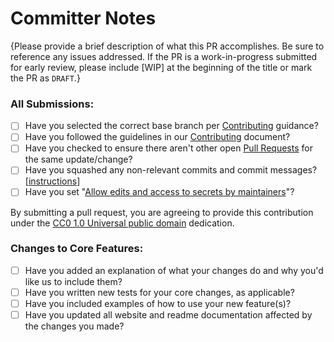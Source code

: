 # Committer Notes

{Please provide a brief description of what this PR accomplishes. Be sure to reference any issues addressed. If the PR is a work-in-progress submitted for early review, please include [WIP] at the beginning of the title or mark the PR as `DRAFT`.}

### All Submissions:

- [ ] Have you selected the correct base branch per [Contributing](https://github.com/metaschema-framework/metaschema-java/blob/main/CONTRIBUTING.md) guidance?
- [ ] Have you followed the guidelines in our [Contributing](https://github.com/metaschema-framework/metaschema-java/blob/main/CONTRIBUTING.md) document?
- [ ] Have you checked to ensure there aren't other open [Pull Requests](https://github.com/metaschema-framework/metaschema-java/pulls) for the same update/change?
- [ ] Have you squashed any non-relevant commits and commit messages? \[[instructions](https://git-scm.com/book/en/v2/Git-Tools-Rewriting-History)\]
- [ ] Have you set "[Allow edits and access to secrets by maintainers](https://docs.github.com/en/pull-requests/collaborating-with-pull-requests/working-with-forks/allowing-changes-to-a-pull-request-branch-created-from-a-fork)"?

By submitting a pull request, you are agreeing to provide this contribution under the [CC0 1.0 Universal public domain](https://creativecommons.org/publicdomain/zero/1.0/) dedication.

### Changes to Core Features:

- [ ] Have you added an explanation of what your changes do and why you'd like us to include them?
- [ ] Have you written new tests for your core changes, as applicable?
- [ ] Have you included examples of how to use your new feature(s)?
- [ ] Have you updated all website and readme documentation affected by the changes you made?
